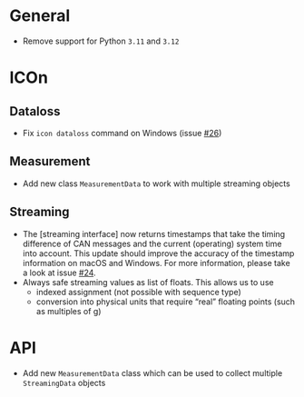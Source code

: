 # General

- Remove support for Python `3.11` and `3.12`

# ICOn

## Dataloss

- Fix `icon dataloss` command on Windows (issue [#26](https://github.com/MyTooliT/ICOtronic/issues/26))

## Measurement

- Add new class `MeasurementData` to work with multiple streaming objects

## Streaming

- The [streaming interface] now returns timestamps that take the timing difference of CAN messages and the current (operating) system time into account. This update should improve the accuracy of the timestamp information on macOS and Windows. For more information, please take a look at issue [#24](https://github.com/MyTooliT/ICOtronic/issues/24).
- Always safe streaming values as list of floats. This allows us to use
  - indexed assignment (not possible with sequence type)
  - conversion into physical units that require “real” floating points (such as multiples of [g](https://en.wikipedia.org/wiki/Standard_gravity))

# API

- Add new `MeasurementData` class which can be used to collect multiple `StreamingData` objects
